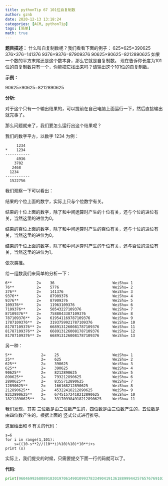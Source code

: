 ```yaml
---
title: pythonTip 67 101位自复制数
author: gznb
date: 2020-12-13 13:18:24
categories: [ACM, pythonTip]
tags: [简单]
math: true
---
```


**题目描述：**
什么叫自复制数呢？我们看看下面的例子：
625×625=390625
376×376=141376
9376×9376=87909376
90625×90625=8212890625
如果一个数的平方末尾还是这个数本身，那么它就是自复制数。
现在告诉你长度为101位的自复制数只有一个，你能把它找出来吗？请输出这个101位的自复制数。



**示例：**

90625×90625=8212890625



**分析:**

对于这个只有一个输出结果的，可以提前在自己电脑上面运行一下，然后直接输出就完事了。



那么问题就来了，我们要怎么运行出这个结果呢？



我们的数字平方，以数字  1234 为例：

```
     1234
*    1234
-----------
     4936
    3702
   2468
  1234
-----------
  1522756
```

我们观察一下可以看出：

结果的个位上面的数字，实际上只与个位数字有关。

结果的十位上面的数字，除了和中间运算时产生的十位有关，还与个位的进位有关，当然这里的进位为0。

结果的百位上面的数字，除了和中间运算时产生的百位有关，还与十位的进位有关，当然这里的进位为0。

结果的千位上面的数字，除了和中间运算时产生的千位有关，还与百位的进位有关，当然这里的进位为1。

依次类推。



给一组数我们来简单的分析一下：

```
6**           2=    36    						WeiShu= 1
76**          2=    5776    					WeiShu= 2
376**         2=    141376    					WeiShu= 3
9376**        2=    87909376    				WeiShu= 4
9376**        2=    87909376    				WeiShu= 5
109376**      2=    11963109376    				WeiShu= 6
7109376**     2=    50543227109376    			WeiShu= 7
87109376**    2=    7588043387109376    		WeiShu= 8
787109376**   2=    619541169787109376    		WeiShu= 9
1787109376**  2=    3193759921787109376    		WeiShu= 10
81787109376** 2=    6689131260081787109376    	WeiShu= 11
81787109376** 2=    6689131260081787109376    	WeiShu= 12
81787109376** 2=    6689131260081787109376    	WeiShu= 13
```

另一种：

```
5**				2=    25    					WeiShu= 1
25**			2=    625    					WeiShu= 2
625**			2=    390625    				WeiShu= 3
625**			2=    390625    				WeiShu= 4
90625**			2=    8212890625    			WeiShu= 5
890625**		2=    793212890625    			WeiShu= 6
2890625**		2=    8355712890625    			WeiShu= 7
12890625**		2=    166168212890625    		WeiShu= 8
212890625**		2=    45322418212890625    		WeiShu= 9
8212890625**	2=    67451572418212890625    	WeiShu= 10
18212890625**	2=    331709384918212890625   	WeiShu= 11
```



我们发现，其实 三位数是由二位数产生的，四位数是由三位数产生的，五位数是由四位数产生的。根据上面的 竖式公式进行推导。



这里给出和  6  有关的代码：

```
s=6      
for i in range(1,101):
    s=((10-s**2//(10**i)%10)%10)*10**i+s
print (s)
```



实际上，我们提交的时候，只需要提交下面一行代码就可以了。

**代码:**
```python
print(96046992680891830197061490109937833490419136188999442576576769103890995893380022607743740081787109376)
```

